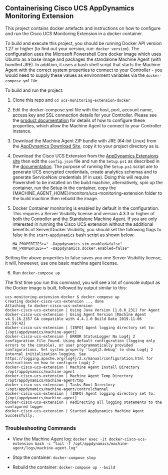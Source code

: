 ## Containerising Cisco UCS AppDynamics Monitoring Extension 

This project contains docker artefacts and instructions on how to configure and run the Cisco UCS Monitoring Extension in a docker container. 

To build and execute this project, you should be running Docker API version 1.27 or higher (to find out your version, run: `docker version`). The configuration uses the Microsoft Powershell Core docker image which uses Ubuntu as a base image and packages the standalone Machine Agent (with bundled JRE). In addition, it uses a bash shell script that starts the Machine Agent with the correct system properties to connect to your Controller - you would need to supply these values as environment variables via the `docker-compose.yml` file.

To build and run the project:

1. Clone this repo and `cd ucs-monitoring-extension-docker`

2. Edit the docker-compose.yml file with the host, port, account name, access key and SSL connection details for your Controller. Please see the [product documentation](https://docs.appdynamics.com/display/latest/Standalone+Machine+Agent+Configuration+Properties) for details of how to configure these properties, which allow the Machine Agent to connect to your Controller instance.

3. Download the Machine Agent ZIP bundle with JRE (64-bit Linux) from the [AppDynamics Download Site](https://download.appdynamics.com), copy it to your project directory as is. 

4. Download the Cisco UCS Extension from the [AppDynamics Extensions site](https://www.appdynamics.com/community/exchange/cisco-ucs-monitoring-extension/) then edit the `config.json` file and run the `Setup.ps1`  as described in the [documentation](https://www.appdynamics.com/community/exchange/cisco-ucs-monitoring-extension/). The purpose of running the `Setup.ps1` script are to generate UCS encrypted credentials, create analytics schemas and to generate ServiceNow credentials (if in use).  Doing this will require Powershell to be installed on the build machine, alternatively, spin up the container, run the Setup in the container, copy the {MACHINE_AGENT_HOME}/monitors/ucs-monitoring-extension folder to the build machine then rebuild the image. 

5. Docker Container monitoring is enabled by default in the configuration. This requires a Server Visibility license and version 4.3.3 or higher of both the Controller and the Standalone Machine Agent. If you are only interested in running the Cisco UCS extension without the additional benefits of Server/Docker Visibility, you should set the following flags to false in the `start-appdynamics` bash script as shown below: 

    `MA_PROPERTIES+=" -Dappdynamics.sim.enabled=false"` <br>
    `MA_PROPERTIES+=" -Dappdynamics.docker.enabled=false"`

 Setting the above properties to false saves you one Server Visibility license, it will, howeever, use one basic machine agent license. 

6. Run `docker-compose up`

The first time you run this command, you will see a lot of console output as the Docker image is built, followed by output similar to this:

```
ucs-monitoring-extension-docker $ docker-compose up
Creating docker-cisco-ucs-extension ... done
Attaching to docker-cisco-ucs-extension
docker-cisco-ucs-extension | Using Java Version [1.8.0_231] for Agent
docker-cisco-ucs-extension | Using Agent Version [Machine Agent v4.5.16.2357 GA compatible with 4.4.1.0 Build Date 2019-11-06 21:59:42]
docker-cisco-ucs-extension | [INFO] Agent logging directory set to: [/opt/appdynamics/machine-agent]
docker-cisco-ucs-extension | ERROR StatusLogger No Log4j 2 configuration file found. Using default configuration (logging only errors to the console), or user programmatically provided configurations. Set system property 'log4j2.debug' to show Log4j 2 internal initialization logging. See https://logging.apache.org/log4j/2.x/manual/configuration.html for instructions on how to configure Log4j 2
docker-cisco-ucs-extension | Machine Agent Install Directory :/opt/appdynamics/machine-agent
docker-cisco-ucs-extension | Machine Agent Temp Directory :/opt/appdynamics/machine-agent/tmp
docker-cisco-ucs-extension | Tasks Root Directory :/opt/appdynamics/machine-agent/controlchannel
docker-cisco-ucs-extension | [INFO] Agent logging directory set to: [/opt/appdynamics/machine-agent]
docker-cisco-ucs-extension | Redirecting all logging statements to the configured logger
docker-cisco-ucs-extension | Started AppDynamics Machine Agent Successfully.
```
### Troubleshooting Commands

- View the Machine Agent log: `docker exec -it docker-cisco-ucs-extension bash -c "tail -f /opt/appdynamics/machine-agent/logs/machine-agent.log"`

- Stop the container: `docker-compose stop`

- Rebuild the container: `docker-compose up --build`
